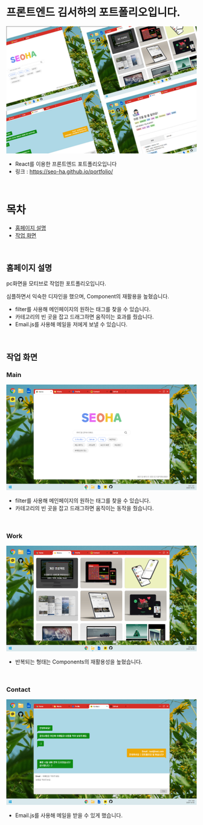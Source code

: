 # 프론트엔드 김서하의 포트폴리오입니다.

![미리보기](https://github.com/seo-ha/portfolio/blob/main/portfolio.jpg)
+ React를 이용한 프론트엔드 포트폴리오입니다
+ 링크 : https://seo-ha.github.io/portfolio/
<br/>

# 목차
+ [홈페이지 설명](#홈페이지-설명)
+ [작업 화면](#작업-화면)
<br/>

## 홈페이지 설명
pc화면을 모티브로 작업한 포트폴리오입니다.

심플하면서 익숙한 디자인을 했으며, Component의 재활용을 높혔습니다.

+ filter를 사용해 메인페이지의 원하는 태그를 찾을 수 있습니다.
+ 카테고리의 빈 곳을 잡고 드래그하면 움직이는 효과를 줬습니다.
+ Email.js를 사용해 메일을 저에게 보낼 수 있습니다.
<br/>

## 작업 화면

### Main
![main](https://github.com/seo-ha/portfolio/blob/main/public/portfolio_1.png)
* filter를 사용해 메인페이지의 원하는 태그를 찾을 수 있습니다.
* 카테고리의 빈 곳을 잡고 드래그하면 움직이는 동작을 줬습니다.
<br/>

### Work
![work](https://github.com/seo-ha/portfolio/blob/main/public/portfolio_2.png)
* 반복되는 형태는 Components의 재활용성을 높혔습니다.
<br/>

### Contact
![contact](https://github.com/seo-ha/portfolio/blob/main/public/portfolio_4.png)
* Email.js를 사용해 메일을 받을 수 있게 했습니다.
<br/>
